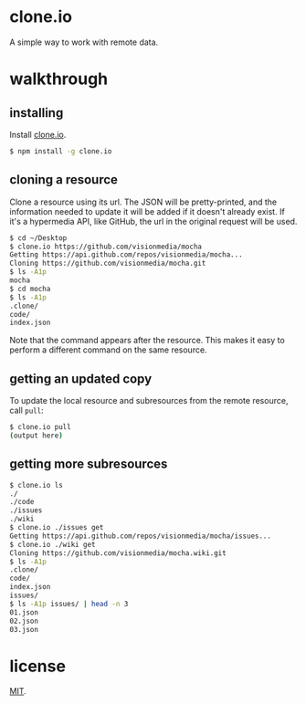 # clone.io

A simple way to work with remote data.

# walkthrough

## installing

Install [clone.io](http://clone.io/).

``` bash
$ npm install -g clone.io
```

## cloning a resource

Clone a resource using its url. The JSON will be pretty-printed, and the information needed to update it will be added if it doesn't already exist. If it's a hypermedia API, like GitHub, the url in the original request will be used.

``` bash
$ cd ~/Desktop
$ clone.io https://github.com/visionmedia/mocha
Getting https://api.github.com/repos/visionmedia/mocha...
Cloning https://github.com/visionmedia/mocha.git
$ ls -A1p
mocha
$ cd mocha
$ ls -A1p
.clone/
code/
index.json
```

Note that the command appears after the resource. This makes it easy to perform a different command on the same resource.

## getting an updated copy

To update the local resource and subresources from the remote resource, call `pull`:

``` bash
$ clone.io pull
(output here)
```

## getting more subresources

``` bash
$ clone.io ls
./
./code
./issues
./wiki
$ clone.io ./issues get
Getting https://api.github.com/repos/visionmedia/mocha/issues...
$ clone.io ./wiki get
Cloning https://github.com/visionmedia/mocha.wiki.git
$ ls -A1p
.clone/
code/
index.json
issues/
$ ls -A1p issues/ | head -n 3
01.json
02.json
03.json
```

# license

[MIT](http://benatkin.mit-license.org/).

